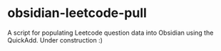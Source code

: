 # obsidian-leetcode-pull
A script for populating Leetcode question data into Obsidian using the QuickAdd.
Under construction :)
